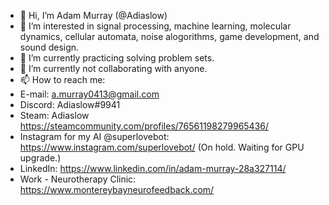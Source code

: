 - 👋 Hi, I’m Adam Murray (@Adiaslow)
- 👀 I’m interested in signal processing, machine learning, molecular dynamics, cellular automata, noise alogorithms, game development, and sound design.
- 🌱 I’m currently practicing solving problem sets.
- 💞️ I’m currently not collaborating with anyone. 
- 📫 How to reach me: 
- E-mail: a.murray0413@gmail.com
- Discord: Adiaslow#9941
- Steam: Adiaslow https://steamcommunity.com/profiles/76561198279965436/
- Instagram for my AI @superlovebot: https://www.instagram.com/superlovebot/ (On hold. Waiting for GPU upgrade.)
- LinkedIn: https://www.linkedin.com/in/adam-murray-28a327114/
- Work - Neurotherapy Clinic: https://www.montereybayneurofeedback.com/

<!---
Adiaslow/Adiaslow is a ✨ special ✨ repository because its `README.md` (this file) appears on your GitHub profile.
You can click the Preview link to take a look at your changes.
--->
